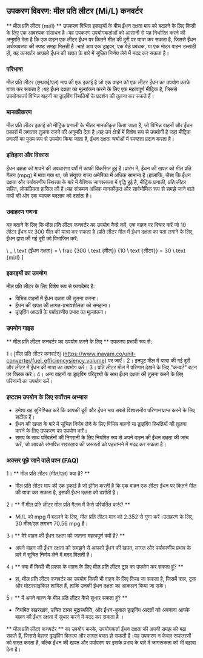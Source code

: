 ## उपकरण विवरण: मील प्रति लीटर (Mi/L) कनवर्टर

** मील प्रति लीटर (mi/l) ** उपकरण विभिन्न इकाइयों के बीच ईंधन दक्षता माप को बदलने के लिए किसी के लिए एक आवश्यक संसाधन है।यह उपकरण उपयोगकर्ताओं को आसानी से यह निर्धारित करने की अनुमति देता है कि एक वाहन एक लीटर ईंधन पर कितने मील की दूरी पर यात्रा कर सकता है, जिससे ईंधन अर्थव्यवस्था की स्पष्ट समझ मिलती है।चाहे आप एक ड्राइवर, एक बेड़े प्रबंधक, या एक मोटर वाहन उत्साही हों, यह कनवर्टर आपको ईंधन की खपत के बारे में सूचित निर्णय लेने में मदद कर सकता है।

### परिभाषा

मील प्रति लीटर (एमआई/एल) माप की एक इकाई है जो एक वाहन को एक लीटर ईंधन का उपयोग करके यात्रा कर सकता है।यह ईंधन दक्षता का मूल्यांकन करने के लिए एक महत्वपूर्ण मीट्रिक है, जिससे उपयोगकर्ता विभिन्न वाहनों या ड्राइविंग स्थितियों के प्रदर्शन की तुलना कर सकते हैं।

### मानकीकरण

मील प्रति लीटर इकाई को मीट्रिक प्रणाली के भीतर मानकीकृत किया जाता है, जो विभिन्न वाहनों और ईंधन प्रकारों में लगातार तुलना करने की अनुमति देता है।यह उन क्षेत्रों में विशेष रूप से उपयोगी है जहां मीट्रिक प्रणाली का मुख्य रूप से उपयोग किया जाता है, ईंधन दक्षता चर्चाओं में स्पष्टता प्रदान करता है।

### इतिहास और विकास

ईंधन दक्षता को मापने की अवधारणा वर्षों में काफी विकसित हुई है।प्रारंभ में, ईंधन की खपत को मील प्रति गैलन (mpg) में मापा गया था, जो संयुक्त राज्य अमेरिका में अधिक सामान्य है।हालांकि, जैसा कि ईंधन दक्षता और पर्यावरणीय स्थिरता के बारे में वैश्विक जागरूकता में वृद्धि हुई है, मीट्रिक प्रणाली, प्रति लीटर सहित, लोकप्रियता हासिल की है।यह संक्रमण अधिक मानकीकृत और सार्वभौमिक रूप से समझे जाने वाले मापों की ओर एक व्यापक बदलाव को दर्शाता है।

### उदाहरण गणना

यह बताने के लिए कि मील प्रति लीटर कनवर्टर का उपयोग कैसे करें, एक वाहन पर विचार करें जो 10 लीटर ईंधन पर 300 मील की यात्रा कर सकता है।प्रति लीटर मील में ईंधन दक्षता का पता लगाने के लिए, ईंधन द्वारा की गई दूरी को विभाजित करें:

\ _
\ text {ईंधन दक्षता} = \ frac {300 \ text {मील}} {10 \ text {लीटर}} = 30 \ text {mi/l}
\]

### इकाइयों का उपयोग

मील प्रति लीटर के लिए विशेष रूप से फायदेमंद है:

- विभिन्न वाहनों में ईंधन दक्षता की तुलना करना।
- ईंधन की खपत की लागत-प्रभावशीलता को समझना।
- ड्राइविंग आदतों के पर्यावरणीय प्रभाव का मूल्यांकन।

### उपयोग गाइड

** मील प्रति लीटर कनवर्टर का उपयोग करने के लिए ** उपकरण प्रभावी रूप से:

1। [मील प्रति लीटर कनवर्टर] (https://www.inayam.co/unit-converter/fuel_efficiencysiency_volume) पर जाएँ।
2। इनपुट मील में यात्रा की गई दूरी और लीटर में ईंधन की मात्रा का उपभोग करें।
3। प्रति लीटर मील में परिणाम देखने के लिए "कन्वर्ट" बटन पर क्लिक करें।
4। अन्य वाहनों या ड्राइविंग परिदृश्यों के साथ ईंधन दक्षता की तुलना करने के लिए परिणामों का उपयोग करें।

### इष्टतम उपयोग के लिए सर्वोत्तम अभ्यास

- हमेशा यह सुनिश्चित करें कि आपकी दूरी और ईंधन माप सबसे विश्वसनीय परिणाम प्राप्त करने के लिए सटीक हैं।
- ईंधन की खपत के बारे में सूचित निर्णय लेने के लिए विभिन्न वाहनों या ड्राइविंग स्थितियों की तुलना करने के लिए उपकरण का उपयोग करें।
- समय के साथ परिवर्तनों की निगरानी के लिए नियमित रूप से अपने वाहन की ईंधन दक्षता की जांच करें, जो आपको संभावित रखरखाव की जरूरतों को पहचानने में मदद कर सकता है।

### अक्सर पूछे जाने वाले प्रश्न (FAQ)

1। ** मील प्रति लीटर (मील/एल) क्या है? **
- मील प्रति लीटर माप की एक इकाई है जो इंगित करती है कि एक वाहन एक लीटर ईंधन पर कितने मील की यात्रा कर सकता है, इसकी ईंधन दक्षता को दर्शाती है।

2। ** मैं मील प्रति लीटर मील प्रति गैलन में कैसे परिवर्तित करूं? **
- Mi/L को mpg में बदलने के लिए, मील प्रति लीटर मान को 2.352 से गुणा करें।उदाहरण के लिए, 30 मील/एल लगभग 70.56 mpg है।

3। ** मेरे वाहन की ईंधन दक्षता को जानना महत्वपूर्ण क्यों है? **
- अपने वाहन की ईंधन दक्षता को समझने से आपको ईंधन की खपत, लागत और पर्यावरणीय प्रभाव के बारे में सूचित निर्णय लेने में मदद मिलती है।

4। ** क्या मैं किसी भी प्रकार के वाहन के लिए मील प्रति लीटर टूल का उपयोग कर सकता हूं? **
- हां, मील प्रति लीटर कनवर्टर का उपयोग किसी भी वाहन के लिए किया जा सकता है, जिसमें कार, ट्रक और मोटरसाइकिल शामिल हैं, ताकि उनकी ईंधन दक्षता का आकलन किया जा सके।

5। ** मैं अपने वाहन के मील प्रति लीटर कैसे सुधार सकता हूं? **
- नियमित रखरखाव, उचित टायर मुद्रास्फीति, और ईंधन-कुशल ड्राइविंग आदतों को अपनाना आपके वाहन की ईंधन दक्षता में सुधार करने में मदद कर सकता है ।

** मील प्रति लीटर कनवर्टर ** का उपयोग करके, उपयोगकर्ता ईंधन दक्षता की अपनी समझ को बढ़ा सकते हैं, जिससे बेहतर ड्राइविंग विकल्प और लागत बचत हो सकती है।यह उपकरण न केवल रूपांतरणों को सरल करता है, बल्कि ईंधन की खपत और पर्यावरण पर इसके प्रभाव के बारे में जागरूकता को भी बढ़ावा देता है।